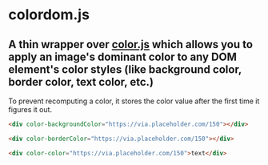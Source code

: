 # colordom.js
## A thin wrapper over [color.js](#) which allows you to apply an image's dominant color to any DOM element's color styles (like background color, border color, text color, etc.)
To prevent recomputing a color, it stores the color value after the first time it figures it out. 

```html
<div color-backgroundColor="https://via.placeholder.com/150"></div>
```

```html
<div color-borderColor="https://via.placeholder.com/150"></div>
```

```html
<div color-color="https://via.placeholder.com/150">text</div>
```
